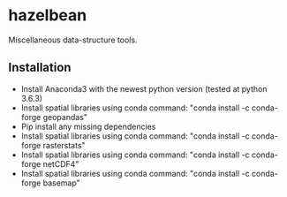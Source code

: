# hazelbean
Miscellaneous data-structure tools.

## Installation

- Install Anaconda3 with the newest python version (tested at python 3.6.3)
- Install spatial libraries using conda command: "conda install -c conda-forge geopandas"
- Pip install any missing dependencies
- Install spatial libraries using conda command: "conda install -c conda-forge rasterstats"
- Install spatial libraries using conda command: "conda install -c conda-forge netCDF4"
- Install spatial libraries using conda command: "conda install -c conda-forge basemap"
